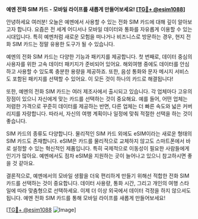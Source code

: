 **예멘 전화 SIM 카드 - 모바일 라이프를 새롭게 만들어보세요! [[TG💪+ @esim1088](https://t.me/s/esim1088)]**

안녕하세요 여러분! 오늘은 예멘에서 사용할 수 있는 전화 SIM 카드에 대해 깊이 알아보고자 합니다. 요즘은 전 세계 어디서나 모바일 데이터와 통화를 자유롭게 이용할 수 있는 시대입니다. 특히 예멘처럼 새로운 모험을 떠나거나 비즈니스로 방문하는 경우, 현지 전화 SIM 카드는 정말 유용한 도구가 될 수 있습니다.

예멘의 전화 SIM 카드는 다양한 기능과 패키지를 제공합니다. 첫 번째로, 데이터 중심의 사용자를 위한 고속 데이터 패키지가 준비되어 있어요. 해외여행 중에도 데이터를 안심하고 사용할 수 있도록 충분한 용량을 제공하죠. 또한, 음성 통화와 문자 메시지 서비스도 포함된 패키지를 선택할 수 있어요. 이 모든 것이 하나의 카드로 해결됩니다!

또한, 예멘의 전화 SIM 카드는 여러 제조사에서 출시되고 있습니다. 각 업체마다 고유의 장점이 있으니 자신에게 맞는 카드를 선택하는 것이 중요해요. 예를 들어, 어떤 업체는 저렴한 가격으로 꾸준히 데이터를 제공하는 반면, 다른 업체는 더 빠른 속도와 넓은 커버리지를 자랑합니다. 따라서, 자신의 여행 계획이나 일정에 맞춰 적절한 선택을 하는 것이 좋습니다.

SIM 카드의 종류도 다양합니다. 물리적인 SIM 카드 외에도 eSIM이라는 새로운 형태의 SIM 카드도 존재합니다. eSIM은 카드를 물리적으로 교체하지 않고도 스마트폰에서 바로 설정할 수 있는 혁신적인 제품입니다. 특히 국제적으로 이동성이 필요한 사람들에게 인기가 많아요. 예멘에서도 점차 eSIM을 지원하는 곳이 늘어나고 있으니 참고하시면 좋을 것 같아요.

결론적으로, 예멘에서의 모바일 생활을 더욱 편리하게 만들기 위해선 적합한 전화 SIM 카드를 선택하는 것이 중요합니다. 데이터 사용량, 통화 시간, 그리고 개인의 여행 스타일에 따라 맞춤형으로 선택하세요. 이제 더 이상 외국에서 데이터 걱정을 하지 않으셔도 됩니다. 예멘 전화 SIM 카드를 통해 모바일 라이프를 새롭게 만들어보세요!

[[TG💪+ @esim1088](https://t.me/s/esim1088) ![Image](https://i.postimg.cc/Y0z9fWf4/image.png)]